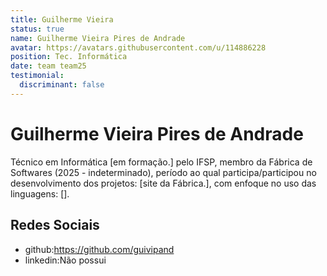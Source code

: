```yaml
---
title: Guilherme Vieira
status: true
name: Guilherme Vieira Pires de Andrade
avatar: https://avatars.githubusercontent.com/u/114886228
position: Tec. Informática
date: team team25
testimonial:
  discriminant: false
---
```

# Guilherme Vieira Pires de Andrade

Técnico em Informática [em formação.] pelo IFSP, membro da Fábrica de Softwares (2025 - indeterminado), período ao qual participa/participou no desenvolvimento dos projetos: [site da Fábrica.], com enfoque no uso das linguagens: [].

## Redes Sociais

- github:https://github.com/guivipand
- linkedin:Não possui
